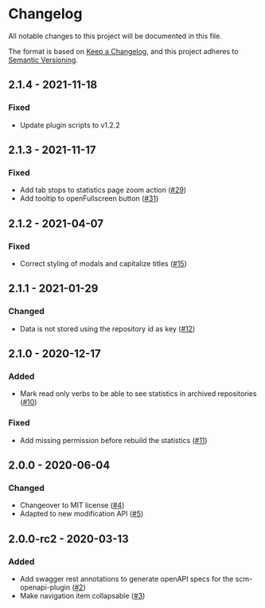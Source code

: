 # Changelog
All notable changes to this project will be documented in this file.

The format is based on [Keep a Changelog](https://keepachangelog.com/en/1.0.0/),
and this project adheres to [Semantic Versioning](https://semver.org/spec/v2.0.0.html).

## 2.1.4 - 2021-11-18
### Fixed
- Update plugin scripts to v1.2.2

## 2.1.3 - 2021-11-17
### Fixed
- Add tab stops to statistics page zoom action ([#29](https://github.com/scm-manager/scm-statistic-plugin/pull/29))
- Add tooltip to openFullscreen button ([#31](https://github.com/scm-manager/scm-statistic-plugin/pull/31))

## 2.1.2 - 2021-04-07
### Fixed
- Correct styling of modals and capitalize titles ([#15](https://github.com/scm-manager/scm-statistic-plugin/pull/15))

## 2.1.1 - 2021-01-29
### Changed
- Data is not stored using the repository id as key ([#12](https://github.com/scm-manager/scm-statistic-plugin/pull/12))

## 2.1.0 - 2020-12-17
### Added
- Mark read only verbs to be able to see statistics in archived repositories ([#10](https://github.com/scm-manager/scm-statistic-plugin/pull/10))

### Fixed
- Add missing permission before rebuild the statistics ([#11](https://github.com/scm-manager/scm-statistic-plugin/pull/11))

## 2.0.0 - 2020-06-04
### Changed
- Changeover to MIT license ([#4](https://github.com/scm-manager/scm-statistic-plugin/pull/4))
- Adapted to new modification API ([#5](https://github.com/scm-manager/scm-statistic-plugin/pull/5))

## 2.0.0-rc2 - 2020-03-13
### Added
- Add swagger rest annotations to generate openAPI specs for the scm-openapi-plugin ([#2](https://github.com/scm-manager/scm-statistic-plugin/pull/2))
- Make navigation item collapsable ([#3](https://github.com/scm-manager/scm-statistic-plugin/pull/3))
